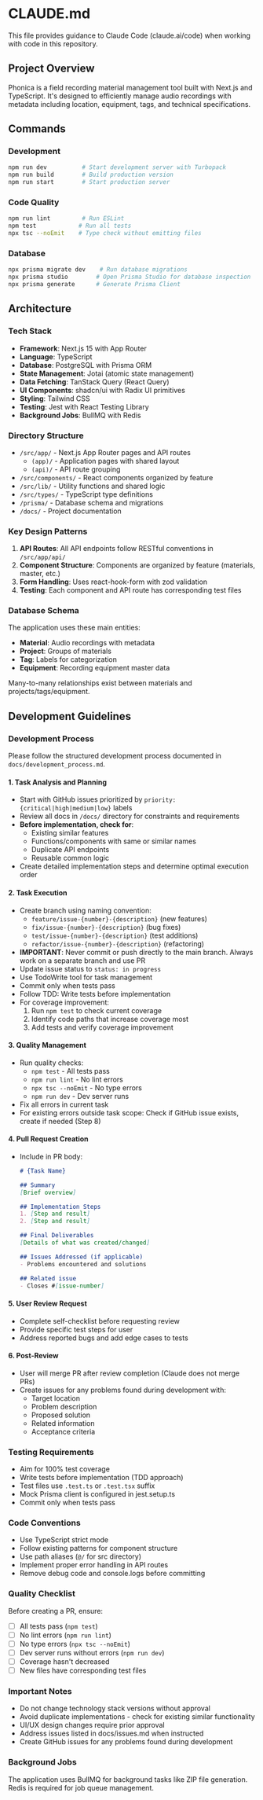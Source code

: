 # CLAUDE.md

This file provides guidance to Claude Code (claude.ai/code) when working with code in this repository.

## Project Overview

Phonica is a field recording material management tool built with Next.js and TypeScript. It's designed to efficiently manage audio recordings with metadata including location, equipment, tags, and technical specifications.

## Commands

### Development
```bash
npm run dev          # Start development server with Turbopack
npm run build        # Build production version
npm run start        # Start production server
```

### Code Quality
```bash
npm run lint         # Run ESLint
npm test            # Run all tests
npx tsc --noEmit    # Type check without emitting files
```

### Database
```bash
npx prisma migrate dev    # Run database migrations
npx prisma studio        # Open Prisma Studio for database inspection
npx prisma generate      # Generate Prisma Client
```

## Architecture

### Tech Stack
- **Framework**: Next.js 15 with App Router
- **Language**: TypeScript
- **Database**: PostgreSQL with Prisma ORM
- **State Management**: Jotai (atomic state management)
- **Data Fetching**: TanStack Query (React Query)
- **UI Components**: shadcn/ui with Radix UI primitives
- **Styling**: Tailwind CSS
- **Testing**: Jest with React Testing Library
- **Background Jobs**: BullMQ with Redis

### Directory Structure
- `/src/app/` - Next.js App Router pages and API routes
  - `(app)/` - Application pages with shared layout
  - `(api)/` - API route grouping
- `/src/components/` - React components organized by feature
- `/src/lib/` - Utility functions and shared logic
- `/src/types/` - TypeScript type definitions
- `/prisma/` - Database schema and migrations
- `/docs/` - Project documentation

### Key Design Patterns

1. **API Routes**: All API endpoints follow RESTful conventions in `/src/app/api/`
2. **Component Structure**: Components are organized by feature (materials, master, etc.)
3. **Form Handling**: Uses react-hook-form with zod validation
4. **Testing**: Each component and API route has corresponding test files

### Database Schema

The application uses these main entities:
- **Material**: Audio recordings with metadata
- **Project**: Groups of materials
- **Tag**: Labels for categorization
- **Equipment**: Recording equipment master data

Many-to-many relationships exist between materials and projects/tags/equipment.

## Development Guidelines

### Development Process
Please follow the structured development process documented in `docs/development_process.md`.

#### 1. Task Analysis and Planning
- Start with GitHub issues prioritized by `priority: {critical|high|medium|low}` labels
- Review all docs in `/docs/` directory for constraints and requirements
- **Before implementation, check for**:
  - Existing similar features
  - Functions/components with same or similar names
  - Duplicate API endpoints
  - Reusable common logic
- Create detailed implementation steps and determine optimal execution order

#### 2. Task Execution
- Create branch using naming convention:
  - `feature/issue-{number}-{description}` (new features)
  - `fix/issue-{number}-{description}` (bug fixes)
  - `test/issue-{number}-{description}` (test additions)
  - `refactor/issue-{number}-{description}` (refactoring)
- **IMPORTANT**: Never commit or push directly to the main branch. Always work on a separate branch and use PR
- Update issue status to `status: in progress`
- Use TodoWrite tool for task management
- Commit only when tests pass
- Follow TDD: Write tests before implementation
- For coverage improvement:
  1. Run `npm test` to check current coverage
  2. Identify code paths that increase coverage most
  3. Add tests and verify coverage improvement

#### 3. Quality Management
- Run quality checks:
  - `npm test` - All tests pass
  - `npm run lint` - No lint errors
  - `npx tsc --noEmit` - No type errors
  - `npm run dev` - Dev server runs
- Fix all errors in current task
- For existing errors outside task scope: Check if GitHub issue exists, create if needed (Step 8)

#### 4. Pull Request Creation
- Include in PR body:
  ```markdown
  # {Task Name}
  
  ## Summary
  [Brief overview]
  
  ## Implementation Steps
  1. [Step and result]
  2. [Step and result]
  
  ## Final Deliverables
  [Details of what was created/changed]
  
  ## Issues Addressed (if applicable)
  - Problems encountered and solutions
  
  ## Related issue
  - Closes #[issue-number]
  ```

#### 5. User Review Request
- Complete self-checklist before requesting review
- Provide specific test steps for user
- Address reported bugs and add edge cases to tests

#### 6. Post-Review
- User will merge PR after review completion (Claude does not merge PRs)
- Create issues for any problems found during development with:
  - Target location
  - Problem description
  - Proposed solution
  - Related information
  - Acceptance criteria

### Testing Requirements
- Aim for 100% test coverage
- Write tests before implementation (TDD approach)
- Test files use `.test.ts` or `.test.tsx` suffix
- Mock Prisma client is configured in jest.setup.ts
- Commit only when tests pass

### Code Conventions
- Use TypeScript strict mode
- Follow existing patterns for component structure
- Use path aliases (`@/` for src directory)
- Implement proper error handling in API routes
- Remove debug code and console.logs before committing

### Quality Checklist
Before creating a PR, ensure:
- [ ] All tests pass (`npm test`)
- [ ] No lint errors (`npm run lint`)
- [ ] No type errors (`npx tsc --noEmit`)
- [ ] Dev server runs without errors (`npm run dev`)
- [ ] Coverage hasn't decreased
- [ ] New files have corresponding test files

### Important Notes
- Do not change technology stack versions without approval
- Avoid duplicate implementations - check for existing similar functionality
- UI/UX design changes require prior approval
- Address issues listed in docs/issues.md when instructed
- Create GitHub issues for any problems found during development

### Background Jobs
The application uses BullMQ for background tasks like ZIP file generation. Redis is required for job queue management.